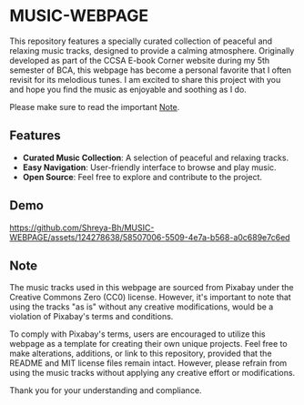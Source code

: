 # MUSIC-WEBPAGE
This repository features a specially curated collection of peaceful and relaxing music tracks, designed to provide a calming atmosphere. Originally developed as part of the CCSA E-book Corner website during my 5th semester of BCA, this webpage has become a personal favorite that I often revisit for its melodious tunes. I am excited to share this project with you and hope you find the music as enjoyable and soothing as I do.

Please make sure to read the important [Note](https://github.com/Shreya-Bh/MUSIC-WEBPAGE/blob/main/README.md#note).

## Features

- **Curated Music Collection**: A selection of peaceful and relaxing tracks.
- **Easy Navigation**: User-friendly interface to browse and play music.
- **Open Source**: Feel free to explore and contribute to the project.

## Demo


https://github.com/Shreya-Bh/MUSIC-WEBPAGE/assets/124278638/58507006-5509-4e7a-b568-a0c689e7c6ed

## Note
The music tracks used in this webpage are sourced from Pixabay under the Creative Commons Zero (CC0) license. However, it's important to note that using the tracks "as is" without any creative modifications, would be a violation of Pixabay's terms and conditions. 

To comply with Pixabay's terms, users are encouraged to utilize this webpage as a template for creating their own unique projects. Feel free to make alterations, additions, or link to this repository, provided that the README and MIT license files remain intact. However, please refrain from using the music tracks without applying any creative effort or modifications.

Thank you for your understanding and compliance.
